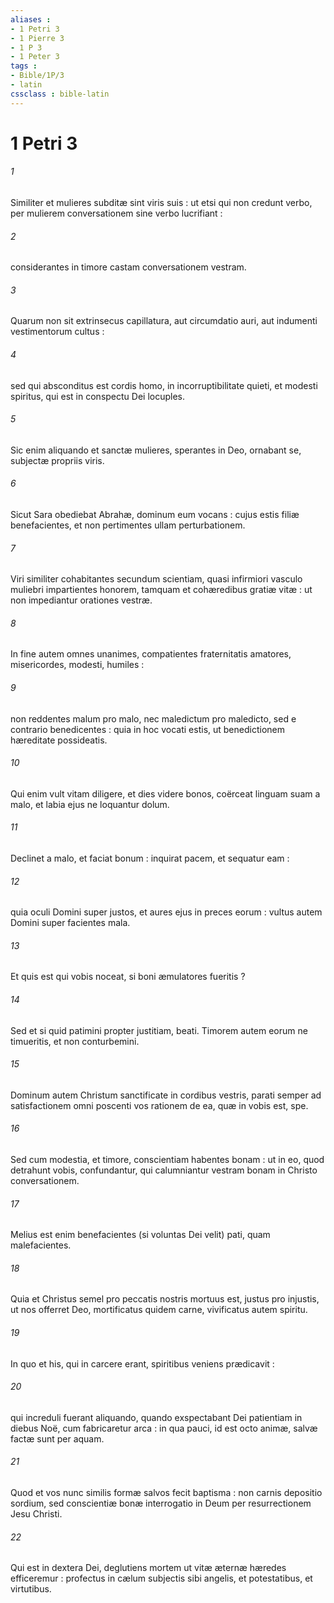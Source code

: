 ```yaml
---
aliases : 
- 1 Petri 3
- 1 Pierre 3
- 1 P 3
- 1 Peter 3
tags : 
- Bible/1P/3
- latin
cssclass : bible-latin
---
```


# 1 Petri 3

###### 1
Similiter et mulieres subditæ sint viris suis : ut etsi qui non credunt verbo, per mulierem conversationem sine verbo lucrifiant :
###### 2
considerantes in timore castam conversationem vestram.
###### 3
Quarum non sit extrinsecus capillatura, aut circumdatio auri, aut indumenti vestimentorum cultus :
###### 4
sed qui absconditus est cordis homo, in incorruptibilitate quieti, et modesti spiritus, qui est in conspectu Dei locuples.
###### 5
Sic enim aliquando et sanctæ mulieres, sperantes in Deo, ornabant se, subjectæ propriis viris.
###### 6
Sicut Sara obediebat Abrahæ, dominum eum vocans : cujus estis filiæ benefacientes, et non pertimentes ullam perturbationem.
###### 7
Viri similiter cohabitantes secundum scientiam, quasi infirmiori vasculo muliebri impartientes honorem, tamquam et cohæredibus gratiæ vitæ : ut non impediantur orationes vestræ.
###### 8
In fine autem omnes unanimes, compatientes fraternitatis amatores, misericordes, modesti, humiles :
###### 9
non reddentes malum pro malo, nec maledictum pro maledicto, sed e contrario benedicentes : quia in hoc vocati estis, ut benedictionem hæreditate possideatis.
###### 10
Qui enim vult vitam diligere, et dies videre bonos, coërceat linguam suam a malo, et labia ejus ne loquantur dolum.
###### 11
Declinet a malo, et faciat bonum : inquirat pacem, et sequatur eam :
###### 12
quia oculi Domini super justos, et aures ejus in preces eorum : vultus autem Domini super facientes mala.
###### 13
Et quis est qui vobis noceat, si boni æmulatores fueritis ?
###### 14
Sed et si quid patimini propter justitiam, beati. Timorem autem eorum ne timueritis, et non conturbemini.
###### 15
Dominum autem Christum sanctificate in cordibus vestris, parati semper ad satisfactionem omni poscenti vos rationem de ea, quæ in vobis est, spe.
###### 16
Sed cum modestia, et timore, conscientiam habentes bonam : ut in eo, quod detrahunt vobis, confundantur, qui calumniantur vestram bonam in Christo conversationem.
###### 17
Melius est enim benefacientes (si voluntas Dei velit) pati, quam malefacientes.
###### 18
Quia et Christus semel pro peccatis nostris mortuus est, justus pro injustis, ut nos offerret Deo, mortificatus quidem carne, vivificatus autem spiritu.
###### 19
In quo et his, qui in carcere erant, spiritibus veniens prædicavit :
###### 20
qui increduli fuerant aliquando, quando exspectabant Dei patientiam in diebus Noë, cum fabricaretur arca : in qua pauci, id est octo animæ, salvæ factæ sunt per aquam.
###### 21
Quod et vos nunc similis formæ salvos fecit baptisma : non carnis depositio sordium, sed conscientiæ bonæ interrogatio in Deum per resurrectionem Jesu Christi.
###### 22
Qui est in dextera Dei, deglutiens mortem ut vitæ æternæ hæredes efficeremur : profectus in cælum subjectis sibi angelis, et potestatibus, et virtutibus.
